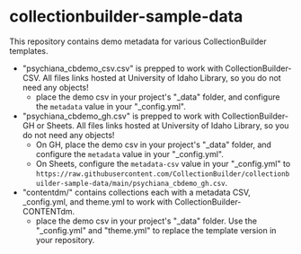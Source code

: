 # collectionbuilder-sample-data

This repository contains demo metadata for various CollectionBuilder templates. 

- "psychiana_cbdemo_csv.csv" is prepped to work with CollectionBuilder-CSV. All files links hosted at University of Idaho Library, so you do not need any objects!
    - place the demo csv in your project's "_data" folder, and configure the `metadata` value in your "_config.yml".
- "psychiana_cbdemo_gh.csv" is prepped to work with CollectionBuilder-GH or Sheets. All files links hosted at University of Idaho Library, so you do not need any objects!
    - On GH, place the demo csv in your project's "_data" folder, and configure the `metadata` value in your "_config.yml".
    - On Sheets, configure the `metadata-csv` value in your "_config.yml" to `https://raw.githubusercontent.com/CollectionBuilder/collectionbuilder-sample-data/main/psychiana_cbdemo_gh.csv`.
- "contentdm/" contains collections each with a metadata CSV, _config.yml, and theme.yml to work with CollectionBuilder-CONTENTdm.
    - place the demo csv in your project's "_data" folder. Use the "_config.yml" and "theme.yml" to replace the template version in your repository.
